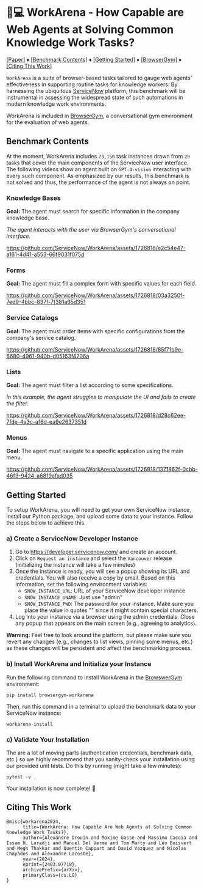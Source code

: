 # 🤖💻 WorkArena - How Capable are Web Agents at Solving Common Knowledge Work Tasks?

[[Paper]](https://arxiv.org/abs/2403.07718) ♦ [[Benchmark Contents]](#benchmark-contents) ♦ [[Getting Started]](#getting-started) ♦ [[BrowserGym]](https://github.com/ServiceNow/BrowserGym) ♦ [[Citing This Work]](#citing-this-work)

`WorkArena` is a suite of browser-based tasks tailored to gauge web agents' effectiveness in supporting routine tasks for knowledge workers. 
By harnessing the ubiquitous [ServiceNow](https://www.servicenow.com/what-is-servicenow.html) platform, this benchmark will be instrumental in assessing the widespread state of such automations in modern knowledge work environments.

WorkArena is included in [BrowserGym](https://github.com/ServiceNow/BrowserGym), a conversational gym environment for the evaluation of web agents.


## Benchmark Contents

At the moment, WorkArena includes `23,150` task instances drawn from `29` tasks that cover the main components of the ServiceNow user interface. The following videos show an agent built on `GPT-4-vision` interacting with every such component. As emphasized by our results, this benchmark is not solved and thus, the performance of the agent is not always on point.

### Knowledge Bases

**Goal:** The agent must search for specific information in the company knowledge base.

_The agent interacts with the user via BrowserGym's conversational interface._

https://github.com/ServiceNow/WorkArena/assets/1726818/e2c54e47-a161-4d41-a553-66f9031f075d

### Forms

**Goal:** The agent must fill a complex form with specific values for each field.

https://github.com/ServiceNow/WorkArena/assets/1726818/03a3250f-7ed9-4bbc-837f-7f381a65d351

### Service Catalogs

**Goal:** The agent must order items with specific configurations from the company's service catalog.

https://github.com/ServiceNow/WorkArena/assets/1726818/85f71b9e-6680-4961-940b-d05163f4206a

### Lists

**Goal:** The agent must filter a list according to some specifications.

_In this example, the agent struggles to manipulate the UI and fails to create the filter._

https://github.com/ServiceNow/WorkArena/assets/1726818/d28c62ee-7fde-4a3c-af6d-ea9e2637351d

### Menus

**Goal:** The agent must navigate to a specific application using the main menu.

https://github.com/ServiceNow/WorkArena/assets/1726818/1371862f-0cbb-46f3-9424-a6819afad035

## Getting Started

To setup WorkArena, you will need to get your own ServiceNow instance, install our Python package, and upload some data to your instance. Follow the steps below to achieve this.

### a) Create a ServiceNow Developer Instance

1. Go to https://developer.servicenow.com/ and create an account.
2. Click on `Request an instance` and select the `Vancouver` release (initializing the instance will take a few minutes)
3. Once the instance is ready, you will see a popup showing its URL and credentials. You will also receive a copy by email. Based on this information, set the following environment variables:
    * `SNOW_INSTANCE_URL`: URL of your ServiceNow developer instance
    * `SNOW_INSTANCE_UNAME`: Just use "admin"
    * `SNOW_INSTANCE_PWD`: The password for your instance. Make sure you place the value in quotes "" since it might contain special characters.
4. Log into your instance via a browser using the admin credentials. Close any popup that appears on the main screen (e.g., agreeing to analytics).

**Warning:** Feel free to look around the platform, but please make sure you revert any changes (e.g., changes to list views, pinning some menus, etc.) as these changes will be persistent and affect the benchmarking process.

### b) Install WorkArena and Initialize your Instance

Run the following command to install WorkArena in the [BrowswerGym](https://github.com/servicenow/browsergym) environment:
```
pip install browsergym-workarena
```

Then, run this command in a terminal to upload the benchmark data to your ServiceNow instance:
```
workarena-install
```

### c) Validate Your Installation

The are a lot of moving parts (authentication credentials, benchmark data, etc.) so we highly recommend that you sanity-check your installation using our provided unit tests. Do this by running (might take a few minutes):
```
pytest -v .
```

Your installation is now complete! 🎉


## Citing This Work

```
@misc{workarena2024,
      title={WorkArena: How Capable Are Web Agents at Solving Common Knowledge Work Tasks?}, 
      author={Alexandre Drouin and Maxime Gasse and Massimo Caccia and Issam H. Laradji and Manuel Del Verme and Tom Marty and Léo Boisvert and Megh Thakkar and Quentin Cappart and David Vazquez and Nicolas Chapados and Alexandre Lacoste},
      year={2024},
      eprint={2403.07718},
      archivePrefix={arXiv},
      primaryClass={cs.LG}
}
```
